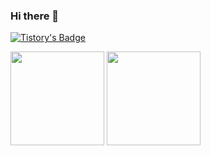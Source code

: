 ### Hi there 👋


<div>
  
[![Tistory's Badge](https://github-readme-tistory-card.vercel.app/api/badge?name=tistory)](https://doongeon-stack.tistory.com/)

</div>

<div>
  <img height=150 src="https://github-readme-stats.vercel.app/api?username=doongeon&theme=synthwave&rank_icon=github"/>
  <img height=150 src="https://github-readme-stats.vercel.app/api/top-langs/?username=doongeon&hide_progress=true&theme=synthwave"/>
</div>

